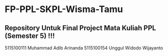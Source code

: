 # FP-PPL-SKPL-Wisma-Tamu

## Repository Untuk Final Project Mata Kuliah PPL (Semester 5) !!!

5115100111  Muhammad Adib Arinanda
5115100154  Unggul Widodo Wijayanto
